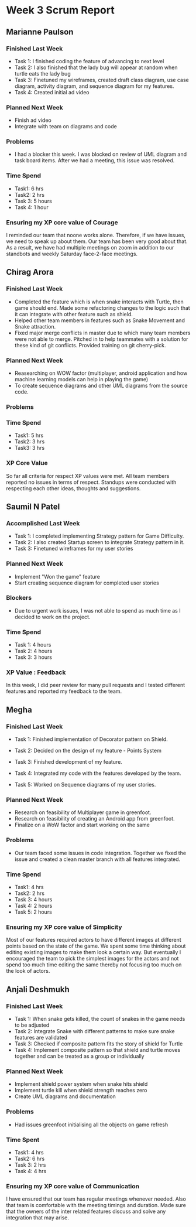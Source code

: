 <h1>Week 3 Scrum Report</h1>

<h2>Marianne Paulson</h2>

### Finished Last Week 
- Task 1: I finished coding the feature of advancing to next level
- Task 2: I also finished that the lady bug will appear at random
          when turtle eats the lady bug
- Task 3: Finetuned my wireframes, created draft class diagram, 
          use case diagram, activity diagram, and sequence diagram
		  for my features. 
- Task 4: Created initial ad video


### Planned Next Week 
- Finish ad video
- Integrate with team on diagrams and code

### Problems

- I had a blocker this week. I was blocked on review of 
  UML diagram and task board items. After we had a 
  meeting, this issue was resolved.

### Time Spend

- Task1: 6 hrs
- Task2: 2 hrs
- Task 3: 5 hours
- Task 4: 1 hour

### Ensuring my XP core value of Courage

I reminded our team that noone works alone. Therefore, if we have issues, we need to speak 
up about them. Our team has been very good about that. As a result, we have had 
multiple meetings on zoom in addition to our standbots and weekly Saturday face-2-face
meetings.
<h2></h2>
<h2>Chirag Arora</h2>

### Finished Last Week 
- Completed the feature which is when snake interacts with Turtle, then game should end. Made some refactoring changes to the logic such that it can integrate with other feature such as shield. 
- Helped other team members in features such as Snake Movement and Snake attraction.
- Fixed major merge conflicts in master due to which many team members were not able to merge. Pitched in to help teammates with a solution for these kind of git conflicts. Provided training on git cherry-pick.

### Planned Next Week 
- Reasearching on WOW factor (multiplayer, android application and how machine learning models can help in playing the game)
- To create sequence diagrams and other UML diagrams from the source code.

### Problems


### Time Spend

- Task1: 5 hrs
- Task2: 3 hrs 
- Task3: 3 hrs

### XP Core Value

So far all criteria for respect XP values were met. All team members reported no issues in terms of respect. Standups were conducted with respecting each other ideas, thoughts and suggestions.
<h2></h2>
<h2>Saumil N Patel</h2>

### Accomplished Last Week

- Task 1: I completed implementing Strategy pattern for Game Difficulty.
- Task 2: I also created Startup screen to integrate Strategy pattern in it.
- Task 3: Finetuned wireframes for my user stories

### Planned Next Week

- Implement "Won the game" feature
- Start creating sequence diagram for completed user stories

### Blockers

- Due to urgent work issues, I was not able to spend as much time as I decided to work on the project.

### Time Spend

- Task 1: 4 hours
- Task 2: 4 hours
- Task 3: 3 hours

### XP Value : Feedback

In this week, I did peer review for many pull requests and I tested different features and reported my feedback to the team.
<h2></h2>
<h2>Megha</h2>

### Finished Last Week

- Task 1: Finished implementation of Decorator pattern on Shield.

- Task 2: Decided on the design of my feature - Points System

- Task 3: Finished development of my feature.

- Task 4: Integrated my code with the features developed by the team.

- Task 5: Worked on Sequence diagrams of my user stories.

### Planned Next Week

- Research on feasibility of Multiplayer game in greenfoot.
- Research on feasibility of creating an Android app from greenfoot.
- Finalize on a WoW factor and start working on the same

### Problems

- Our team faced some issues in code integration. Together we fixed the issue and created a clean master branch with all features integrated.

### Time Spend

- Task1: 4 hrs
- Task2: 2 hrs
- Task 3: 4 hours
- Task 4: 2 hours
- Task 5: 2 hours

### Ensuring my XP core value of Simplicity

Most of our features required actors to have different images at different points based on the state of the game. We spent some time thinking about editing existing images to make them look a certain way. But eventually I encouraged the team to pick the simplest images for the actors and not spend too much time editing the same thereby not focusing too much on the look of actors.
<h2></h2>
<h2>Anjali Deshmukh</h2>

### Finished Last Week 
- Task 1: When snake gets killed, the count of snakes in the game needs to be adjusted
- Task 2: Integrate Snake with different patterns to make sure snake features are validated
- Task 3: Checked if composite pattern fits the story of shield for Turtle
- Task 4: Implement composite pattern so that shield and turtle moves together and can be treated as a group or individually

### Planned Next Week 
- Implement shield power system when snake hits shield
- Implement turtle kill when shield strength reaches zero
- Create UML diagrams and documentation


### Problems

- Had issues greenfoot initialising all the objects on game refresh

### Time Spent
- Task1: 4 hrs
- Task2: 6 hrs 
- Task 3: 2 hrs
- Task 4: 4 hrs 

### Ensuring my XP core value of Communication
I have ensured that our team has regular meetings whenever needed. Also that team is comfortable with the meeting timings and duration. Made sure that the owners of the inter related features discuss and solve any integration that may arise.

